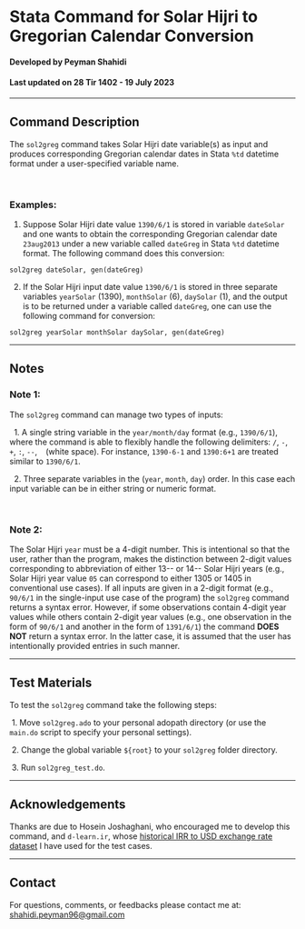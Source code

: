 # Stata Command for Solar Hijri to Gregorian Calendar Conversion
#### Developed by Peyman Shahidi
#### Last updated on 28 Tir 1402 - 19 July 2023

*******************************************************************************
## Command Description
The `sol2greg` command takes Solar Hijri date variable(s) as input and produces corresponding Gregorian calendar dates in Stata `%td` datetime format under a user-specified variable name.

<br>

### Examples:
1. Suppose Solar Hijri date value `1390/6/1` is stored in variable `dateSolar` and one wants to obtain the corresponding Gregorian calendar date `23aug2013` under a new variable called `dateGreg` in Stata `%td` datetime format. The following command does this conversion:
```
sol2greg dateSolar, gen(dateGreg)
```
2. If the Solar Hijri input date value `1390/6/1` is stored in three separate variables `yearSolar` (1390), `monthSolar` (6), `daySolar` (1), and the output is to be returned under a variable called `dateGreg`, one can use the following command for conversion:
```
sol2greg yearSolar monthSolar daySolar, gen(dateGreg)
```
*******************************************************************************
## Notes

### Note 1: 
The `sol2greg` command can manage two types of inputs:

&nbsp; 1. A single string variable in the `year/month/day` format (e.g., `1390/6/1`), where the command is able to flexibly handle the following delimiters: `/`, `-`, `+`, `:`,  `--`, <code>&nbsp;</code> (white space). For instance, `1390-6-1` and `1390:6+1` are treated similar to `1390/6/1`.

&nbsp; 2. Three separate variables in the (`year`, `month`, `day`) order. In this case each input variable can be in either string or numeric format.

<br>

### Note 2:
The Solar Hijri `year` must be a 4-digit number. This is intentional so that the user, rather than the program, makes the distinction between 2-digit values corresponding to abbreviation of either 13-- or 14-- Solar Hijri years (e.g., Solar Hijri year value `05` can correspond to either 1305 or 1405 in conventional use cases). If all inputs are given in a 2-digit format (e.g., `90/6/1` in the single-input use case of the program) the `sol2greg` command returns a syntax error. However, if some observations contain 4-digit year values while others contain 2-digit year values (e.g., one observation in the form of `90/6/1` and another in the form of `1391/6/1`) the command **DOES NOT** return a syntax error. In the latter case, it is assumed that the user has intentionally provided entries in such manner.


*******************************************************************************
## Test Materials 
To test the `sol2greg` command take the following steps:

&nbsp;1. Move `sol2greg.ado` to your personal adopath directory (or use the `main.do` script to specify your personal settings).

&nbsp;2. Change the global variable `${root}` to your `sol2greg` folder directory.

&nbsp;3. Run `sol2greg_test.do`.


*******************************************************************************
## Acknowledgements
Thanks are due to Hosein Joshaghani, who encouraged me to develop this command, and `d-learn.ir`, whose [historical IRR to USD exchange rate dataset](https://d-learn.ir/p/usd-price/) I have used for the test cases.


*******************************************************************************
## Contact
For questions, comments, or feedbacks please contact me at: shahidi.peyman96@gmail.com